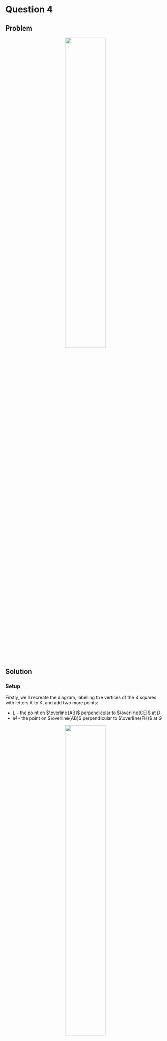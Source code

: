 # Question 4

## Problem

<div align="center">
  <img src="https://github.com/user-attachments/assets/4927f60e-41d4-408c-ade4-8d85df9f2810"
    style="width: 50%;" />
</div>

## Solution

### Setup

Firstly, we'll recreate the diagram, labelling the vertices of the 4 squares with letters A to K, and add two more points:

- $L$ - the point on $\overline{AB}$ perpendicular to $\overline{CE}$ at $D$
- $M$ - the point on $\overline{AB}$ perpendicular to $\overline{FH}$ at $G$

<div align="center">
  <img src="https://github.com/user-attachments/assets/ce47fb41-0d32-49fb-9f1e-937c6320698e"
    style="width: 50%;" />
</div>

We are looking for the area of $\triangle AFJ$.       

We will find the lengths of $\overline{AF}$, $\overline{AJ}$, $\overline{FJ}$, and apply Heron's formula to find the area of the triangle.

### Finding the side lengths 

We'll start by finding the lengths of the line segments that compose the squares:

Area of $\square ABCE = 36 \pi \implies \overline{AB} = \overline{AC} = \overline{CE} = \overline{BE} = 6 \sqrt{ \pi }$

Area of $\square GHJK = 5 \implies \overline{GH} = \overline{GJ} = \overline{GK} = \overline{HK} = \sqrt{ 5 }$

$\overline{GJ}$ is also a side of $\square FGIJ \implies \overline{FG} = \overline{FI} = \overline{IJ} = \sqrt{ 5 }$

$\overline{FH} = \overline{FG} + \overline{GH} = 2 \sqrt{ 5 } \implies \overline{DE} = \overline{DF} = \overline{EH} = 2 \sqrt{ 5 }$

And then find certain useful lengths involving points $L$ and $M$:

$\overline{AL} = \overline{AB} - \overline{BL} = \overline{AB} - \overline{DE} = 6 \sqrt{ \pi } - 2 \sqrt{ 5 }$

$\overline{AM} = \overline{AB} - \overline{BM} = \overline{AB} - \overline{GH} = 6 \sqrt{ \pi } - \sqrt{ 5 }$

$\overline{LF} = \overline{LD} + \overline{DF} = \overline{BE} + \overline{EH} = 6 \sqrt{ \pi } + 2 \sqrt{ 5 }$

$\overline{MJ} = \overline{BK} = \overline{BE} + \overline{EH} + \overline{HK} = 6 \sqrt{ \pi } + 2 \sqrt{ 5 } + \sqrt{ 5 } = 6 \sqrt{ \pi } + 3 \sqrt{ 5 }$

These will allow us to find the side lengths of the sides using Pythagoras' Theorem as follows:

$$
\begin{align*}
    \overline{AF} &= \sqrt{ (\overline{AL})^2 + (\overline{LF})^2 } \\
      &= \sqrt{(6 \sqrt{ \pi } - 2 \sqrt{ 5 })^2+(6 \sqrt{ \pi } + 2 \sqrt{ 5 })^2 } \\
      &= \sqrt{36\pi + 24\sqrt{5\pi} + 20 + 36\pi - 24\sqrt{5\pi} + 20} \\
      &= \sqrt{72\pi + 40} \\
      &= 2\sqrt{18\pi+10}
\end{align*}
$$

$$
\begin{align*}
    \overline{AJ} &= \sqrt{ (\overline{AM})^2 + (\overline{MJ})^2 } \\
      &= \sqrt{(6 \sqrt{ \pi } - \sqrt{ 5 })^2+(6 \sqrt{ \pi } + 3 \sqrt{ 5 })^2 } \\
      &= 36 \pi + 36 \sqrt{5 \pi} + 45 + 36 \pi - 12 \sqrt{5 \pi} + 5 \\
      &= \sqrt{72 \pi + 24 \sqrt{5 \pi} + 50}
\end{align*}
$$

$$
\begin{align*}
    \overline{FJ} &= \sqrt{ (\overline{FI})^2 + (\overline{IJ})^2 } \\
      &= \sqrt{(\sqrt{ 5 })^2+(\sqrt{ 5 })^2 } \\
      &= \sqrt{5+5} \\
      &= \sqrt{10}
\end{align*}
$$

### Using Heron's Formula

We can now use these values in Heron's Formula, which gives the area of a triangle from its side lengths $a$, $b$ and $c$.

$$\text{Area} = \sqrt{s(s - a)(s - b)(s - c)} \text{ where } s = \frac{a + b + c}{2}$$

So 

$$
s = \frac{a + b + c}{2} = \frac{2\sqrt{18\pi + 10} + \sqrt{72 \pi + 24 \sqrt{5 \pi} + 50} + \sqrt{10}}{2}
$$

and therefore

$$
\text{Area of } \triangle AFJ = \sqrt{\left( \frac{2\sqrt{18\pi + 10} + \sqrt{72 \pi + 24 \sqrt{5 \pi} + 50} + \sqrt{10}}{2} \right) \left( \frac{2\sqrt{18\pi + 10} + \sqrt{72 \pi + 24 \sqrt{5 \pi} + 50} + \sqrt{10}}{2} - 2\sqrt{18\pi + 10} \right) \left( \frac{2\sqrt{18\pi + 10} + \sqrt{72 \pi + 24 \sqrt{5 \pi} + 50} + \sqrt{10}}{2} - \sqrt{72 \pi + 24 \sqrt{5 \pi} + 50} \right) \left( \frac{2\sqrt{18\pi + 10} + \sqrt{72 \pi + 24 \sqrt{5 \pi} + 50} + \sqrt{10}}{2} - \sqrt{10} \right)}
$$

I have no desire to attempt to simplify the above by hand. Before resorting to numerical approximations, we will try a final programmatic approach to find a simplified version of the above, using the sympy Python package in the following code:

```python
import sympy as sp

pi = sp.pi

# Define a, b, c
a = 2 * sp.sqrt(18 * pi + 10)
b = sp.sqrt(72 * pi + 24 * sp.sqrt(5 * pi) + 50)
c = sp.sqrt(10)

# Calculate s
s = (a + b + c) / 2

# Use Heron's formula
A = sp.sqrt(s * (s - a) * (s - b) * (s - c))

# Simplify the expression for the area
A_simplified = sp.simplify(A)

# Print the results
print("Area =", A_simplified)
```

Which returns

```plaintext
Area = 10
```

### Answer

The answer is `10`.

## Alternative, much simpler solution

This occurred to me just after the deadline, but I will add it here anyway. Disregard it if you like.

Taking $\overline{FJ}$ as the base of the triangle, $\overline{EF}$ is a perpendicular to the base.

$\angle AEF = 90^{\circ} $ as $\overline{AE}$ and $\overline{EF}$ are both diagonals of squares joined at $E$.

Therefore $\overline{FE}$ is the perpendicular height of $\triangle AFJ$.

Using $A = \frac{1}{2} \times \text{base} \times \text{height}$

Here,

$A = \frac{1}{2} \times $\overline{FJ}$ \times $\overline{EF}$$

$$
\begin{align*}
    \overline{FJ} &= \sqrt{ (\overline{FI})^2 + (\overline{IJ})^2 } \\
      &= \sqrt{(\sqrt{ 5 })^2+(\sqrt{ 5 })^2 } \\
      &= \sqrt{5+5} \\
      &= \sqrt{10}
\end{align*}
$$

$$
\begin{align*}
    \overline{EF} &= \sqrt{ (\overline{FI})^2 + (\overline{IJ})^2 } \\
      &= \sqrt{(2\sqrt{ 5 })^2+(2\sqrt{ 5 })^2 } \\
      &= \sqrt{20+20} \\
      &= \sqrt{40}
      &= 2\sqrt{10}
\end{align*}
$$

Therefore,

$$
\begin{align*}
  A $= \frac{1}{2} \times \overline{FJ}$ \times \overline{EF}
    $= \frac{1}{2} \times \sqrt{10}$ \times 2\sqrt{10}
    $= \frac{1}{2} \times 20
    $= 10
$$
\end{align*}



